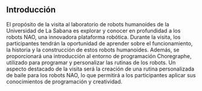 ## Introducción

El propósito de la visita al laboratorio de robots humanoides de la Universidad de La Sabana es explorar y conocer en profundidad a los robots NAO, una innovadora plataforma robótica. Durante la visita, los participantes tendrán la oportunidad de aprender sobre el funcionamiento, la historia y la construcción de estos robots humanoides. Además, se proporcionará una introducción al entorno de programación Choregraphe, utilizado para programar y personalizar las rutinas de los robots. Un aspecto destacado de la visita será la creación de una rutina personalizada de baile para los robots NAO, lo que permitirá a los participantes aplicar sus conocimientos de programación y creatividad.
